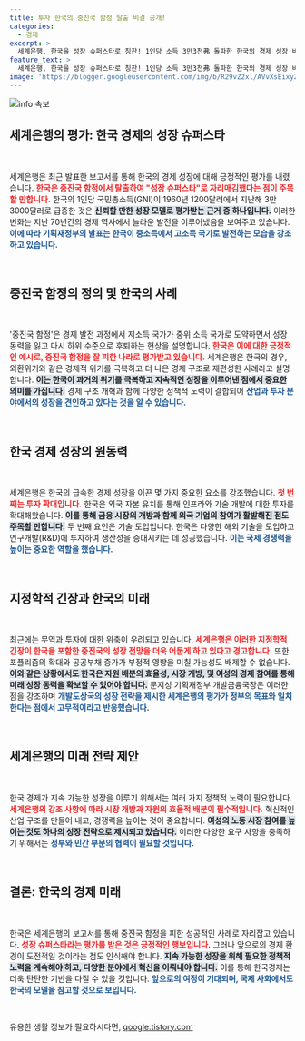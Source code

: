 ```yaml
---
title: 투자 한국의 중진국 함정 탈출 비결 공개!
categories:
  - 경제
excerpt: >
  세계은행, 한국을 성장 슈퍼스타로 칭찬! 1인당 소득 3만3천弗 돌파한 한국의 경제 성장 비결은 투자, 기술, 혁신. 중진국 함정에서 벗어난 한국의 약진을 다룬 보고서, 그 속에 숨겨진 성공의 열쇠를 알아보세요!
feature_text: >
  세계은행, 한국을 성장 슈퍼스타로 칭찬! 1인당 소득 3만3천弗 돌파한 한국의 경제 성장 비결은 투자, 기술, 혁신. 중진국 함정에서 벗어난 한국의 약진을 다룬 보고서, 그 속에 숨겨진 성공의 열쇠를 알아보세요!
image: 'https://blogger.googleusercontent.com/img/b/R29vZ2xl/AVvXsEixyZcFfHzMRdzZMjFBmAUKJYCLCGyLL1o632UiGVXcaFdKo_bkvkuCioo0uUKlGfBVcT3P84aROyZIXSBEx3Aw5nCQ3pTgDom1WDC4m8eifvWiAmWEEVb4x6G_l8C0QH225ldMjyaFvpxGEBGNO37VmDTDMHGhJPq73UglMfDca1-0aw/s1600/blogspot.png'
---
```


<p><img src="https://blogger.googleusercontent.com/img/b/R29vZ2xl/AVvXsEixyZcFfHzMRdzZMjFBmAUKJYCLCGyLL1o632UiGVXcaFdKo_bkvkuCioo0uUKlGfBVcT3P84aROyZIXSBEx3Aw5nCQ3pTgDom1WDC4m8eifvWiAmWEEVb4x6G_l8C0QH225ldMjyaFvpxGEBGNO37VmDTDMHGhJPq73UglMfDca1-0aw/s1600/blogspot.png" alt="info 속보" /></p>

<h2 data-ke-size="size26">세계은행의 평가: 한국 경제의 성장 슈퍼스타</h2>

<p data-ke-size="size16">&nbsp;</p>

<p>세계은행은 최근 발표한 보고서를 통해 한국의 경제 성장에 대해 긍정적인 평가를 내렸습니다. <b><span style="color: #ee2323;">한국은 중진국 함정에서 탈출하여 "성장 슈퍼스타"로 자리매김했다는 점이 주목할 만합니다.</span></b> 한국의 1인당 국민총소득(GNI)이 1960년 1200달러에서 지난해 3만3000달러로 급증한 것은 <b><span style="background-color: #21538527;">신뢰할 만한 성장 모델로 평가받는 근거 중 하나입니다.</span></b> 이러한 변화는 지난 70년간의 경제 역사에서 놀라운 발전을 이루어냈음을 보여주고 있습니다. <b><span style="color: #1a5490;">이에 따라 기획재정부의 발표는 한국이 중소득에서 고소득 국가로 발전하는 모습을 강조하고 있습니다.</span></b></p>

<p data-ke-size="size16">&nbsp;</p>

<h2 data-ke-size="size26">중진국 함정의 정의 및 한국의 사례</h2>

<p data-ke-size="size16">&nbsp;</p>

<p>'중진국 함정'은 경제 발전 과정에서 저소득 국가가 중위 소득 국가로 도약하면서 성장 동력을 잃고 다시 하위 수준으로 후퇴하는 현상을 설명합니다. <b><span style="color: #ee2323;">한국은 이에 대한 긍정적인 예시로, 중진국 함정을 잘 피한 나라로 평가받고 있습니다.</span></b> 세계은행은 한국의 경우, 외환위기와 같은 경제적 위기를 극복하고 더 나은 경제 구조로 재편성한 사례라고 설명합니다. <b><span style="background-color: #21538527;">이는 한국이 과거의 위기를 극복하고 지속적인 성장을 이루어낸 점에서 중요한 의미를 가집니다.</span></b> 경제 구조 개혁과 함께 다양한 정책적 노력이 결합되어 <b><span style="color: #1a5490;">산업과 투자 분야에서의 성장을 견인하고 있다는 것을 알 수 있습니다.</span></b></p>

<p data-ke-size="size16">&nbsp;</p>

<h2 data-ke-size="size26">한국 경제 성장의 원동력</h2>

<p data-ke-size="size16">&nbsp;</p>

<p>세계은행은 한국의 급속한 경제 성장을 이끈 몇 가지 중요한 요소를 강조했습니다. <b><span style="color: #ee2323;">첫 번째는 투자 확대입니다.</span></b> 한국은 외국 자본 유치를 통해 인프라와 기술 개발에 대한 투자를 확대해왔습니다. <b><span style="background-color: #21538527;">이를 통해 금융 시장의 개방과 함께 외국 기업의 참여가 활발해진 점도 주목할 만합니다.</span></b> 두 번째 요인은 기술 도입입니다. 한국은 다양한 해외 기술을 도입하고 연구개발(R&amp;D)에 투자하여 생산성을 증대시키는 데 성공했습니다. <b><span style="color: #1a5490;">이는 국제 경쟁력을 높이는 중요한 역할을 했습니다.</span></b></p>

<p data-ke-size="size16">&nbsp;</p>

<h2 data-ke-size="size26">지정학적 긴장과 한국의 미래</h2>

<p data-ke-size="size16">&nbsp;</p>

<p>최근에는 무역과 투자에 대한 위축이 우려되고 있습니다. <b><span style="color: #ee2323;">세계은행은 이러한 지정학적 긴장이 한국을 포함한 중진국의 성장 전망을 더욱 어둡게 하고 있다고 경고합니다.</span></b> 또한 포퓰리즘의 확대와 공공부채 증가가 부정적 영향을 미칠 가능성도 배제할 수 없습니다. <b><span style="background-color: #21538527;">이와 같은 상황에서도 한국은 자원 배분의 효율성, 시장 개방, 및 여성의 경제 참여를 통해 미래 성장 동력을 확보할 수 있어야 합니다.</span></b> 문지성 기획재정부 개발금융국장은 이러한 점을 강조하며 <b><span style="color: #1a5490;">개발도상국의 성장 전략을 제시한 세계은행의 평가가 정부의 목표와 일치한다는 점에서 고무적이라고 반응했습니다.</span></b></p>

<p data-ke-size="size16">&nbsp;</p>

<h2 data-ke-size="size26">세계은행의 미래 전략 제안</h2>

<p data-ke-size="size16">&nbsp;</p>

<p>한국 경제가 지속 가능한 성장을 이루기 위해서는 여러 가지 정책적 노력이 필요합니다. <b><span style="color: #ee2323;">세계은행의 강조 사항에 따라 시장 개방과 자원의 효율적 배분이 필수적입니다.</span></b> 혁신적인 산업 구조를 만들어 내고, 경쟁력을 높이는 것이 중요합니다. <b><span style="background-color: #21538527;">여성의 노동 시장 참여를 높이는 것도 하나의 성장 전략으로 제시되고 있습니다.</span></b> 이러한 다양한 요구 사항을 충족하기 위해서는 <b><span style="color: #1a5490;">정부와 민간 부문의 협력이 필요할 것입니다.</span></b></p>

<p data-ke-size="size16">&nbsp;</p>

<h2 data-ke-size="size26">결론: 한국의 경제 미래</h2>

<p data-ke-size="size16">&nbsp;</p>

<p>한국은 세계은행의 보고서를 통해 중진국 함정을 피한 성공적인 사례로 자리잡고 있습니다. <b><span style="color: #ee2323;">성장 슈퍼스타라는 평가를 받은 것은 긍정적인 행보입니다.</span></b> 그러나 앞으로의 경제 환경이 도전적일 것이라는 점도 인식해야 합니다. <b><span style="background-color: #21538527;">지속 가능한 성장을 위해 필요한 정책적 노력을 계속해야 하고, 다양한 분야에서 혁신을 이뤄내야 합니다.</span></b> 이를 통해 한국경제는 더욱 탄탄한 기반을 다질 수 있을 것입니다. <b><span style="color: #1a5490;">앞으로의 여정이 기대되며, 국제 사회에서도 한국의 모델을 참고할 것으로 보입니다.</span></b></p>

<p data-ke-size="size16">&nbsp;</p>
유용한 생활 정보가 필요하시다면, <a href="https://qoogle.tistory.com" rel="dofollow">qoogle.tistory.com</a>


